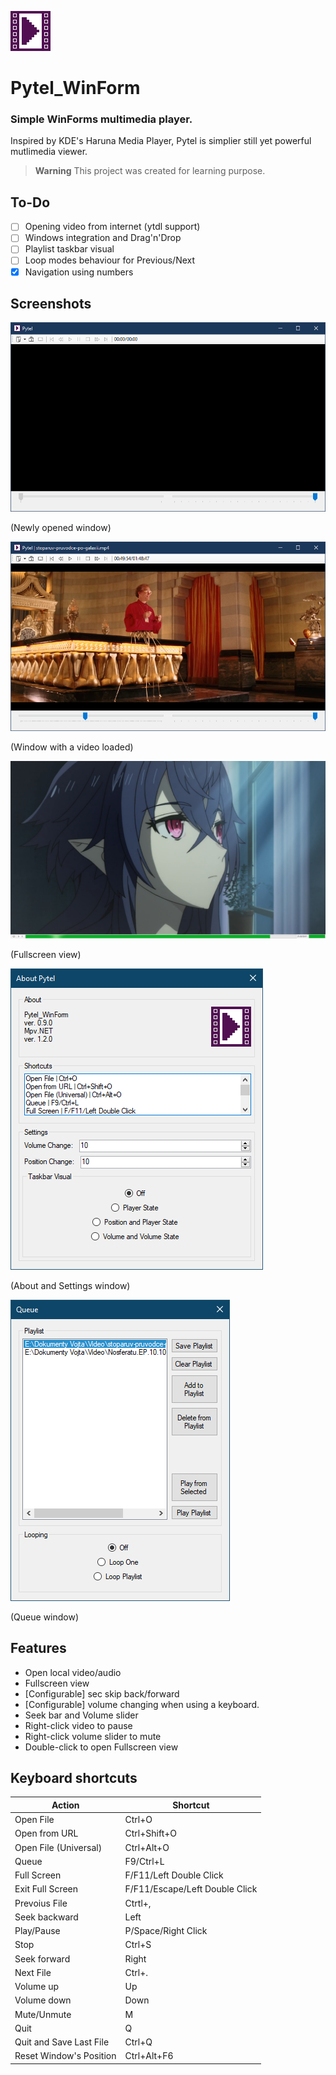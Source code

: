 ![Pytel (WinForm)](https://github.com/pisekpiskovec/Pytel_WinForm/blob/master/Pytel_WinForm/Resources/pytel_icon_64.png)

# Pytel_WinForm

### Simple WinForms multimedia player.

Inspired by KDE's Haruna Media Player, Pytel is simplier still yet powerful mutlimedia viewer.

> **Warning** This project was created for learning purpose.

## To-Do

* [ ] Opening video from internet (ytdl support)
* [ ] Windows integration and Drag'n'Drop
* [ ] Playlist taskbar visual
* [ ] Loop modes behaviour for Previous/Next
* [x] Navigation using numbers

## Screenshots

![Newly opened window](https://github.com/pisekpiskovec/Pytel_WinForm/blob/master/Pytel_WinForm/readme_resources/pytel_new_window.png)

(Newly opened window)

![Window with a video loaded](https://github.com/pisekpiskovec/Pytel_WinForm/blob/master/Pytel_WinForm/readme_resources/pytel_video_loaded.png)

(Window with a video loaded)

![Fullscreen view](https://github.com/pisekpiskovec/Pytel_WinForm/blob/master/Pytel_WinForm/readme_resources/pytel_video_fullscreen.png)

(Fullscreen view)

![About and Settings window](https://github.com/pisekpiskovec/Pytel_WinForm/blob/master/Pytel_WinForm/readme_resources/pytel_about.png)

(About and Settings window)

![Queue window](https://github.com/pisekpiskovec/Pytel_WinForm/blob/master/Pytel_WinForm/readme_resources/pytel_queue.png)

(Queue window)

## Features

* Open local video/audio
* Fullscreen view
* [Configurable] sec skip back/forward
* [Configurable] volume changing when using a keyboard.
* Seek bar and Volume slider
* Right-click video to pause
* Right-click volume slider to mute
* Double-click to open Fullscreen view

## Keyboard shortcuts

| Action                  | Shortcut                       |
| ----------------------- | ------------------------------ |
| Open File               | Ctrl+O                         |
| Open from URL           | Ctrl+Shift+O                   |
| Open File (Universal)   | Ctrl+Alt+O                     |
| Queue                   | F9/Ctrl+L                      |
| Full Screen             | F/F11/Left Double Click        |
| Exit Full Screen        | F/F11/Escape/Left Double Click |
| Prevoius File           | Ctrtl+,                        |
| Seek backward           | Left                           |
| Play/Pause              | P/Space/Right Click            |
| Stop                    | Ctrl+S                         |
| Seek forward            | Right                          |
| Next File               | Ctrl+.                         |
| Volume up               | Up                             |
| Volume down             | Down                           |
| Mute/Unmute             | M                              |
| Quit                    | Q                              |
| Quit and Save Last File | Ctrl+Q                         |
| Reset Window's Position | Ctrl+Alt+F6                    |
